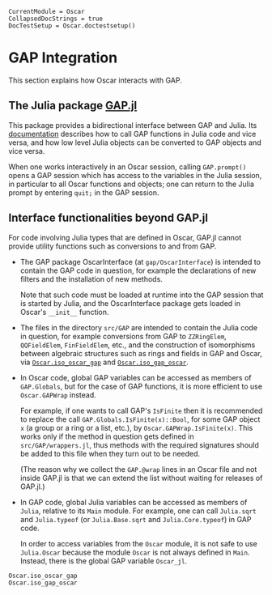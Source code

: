 ```@meta
CurrentModule = Oscar
CollapsedDocStrings = true
DocTestSetup = Oscar.doctestsetup()
```

# GAP Integration

This section explains how Oscar interacts with GAP.

## The Julia package [GAP.jl](https://github.com/oscar-system/GAP.jl)

This package provides a bidirectional interface between GAP and Julia.
Its [documentation](https://oscar-system.github.io/GAP.jl/stable/)
describes how to call GAP functions in Julia code and vice versa,
and how low level Julia objects can be converted to GAP objects
and vice versa.

When one works interactively in an Oscar session,
calling `GAP.prompt()` opens a GAP session which has access to the variables
in the Julia session, in particular to all Oscar functions and objects;
one can return to the Julia prompt by entering `quit;` in the GAP session.

## Interface functionalities beyond GAP.jl

For code involving Julia types that are defined in Oscar,
GAP.jl cannot provide utility functions such as conversions to and from GAP.

- The GAP package OscarInterface (at `gap/OscarInterface`)
  is intended to contain the GAP code in question,
  for example the declarations of new filters
  and the installation of new methods.

  Note that such code must be loaded at runtime into the GAP session
  that is started by Julia, and the OscarInterface package gets loaded
  in Oscar's `__init__` function.

- The files in the directory `src/GAP`
  are intended to contain the Julia code in question,
  for example conversions from GAP to `ZZRingElem`, `QQFieldElem`,
  `FinFieldElem`, etc.,
  and the construction of isomorphisms between algebraic structures
  such as rings and fields in GAP and Oscar,
  via [`Oscar.iso_oscar_gap`](@ref) and [`Oscar.iso_gap_oscar`](@ref).

- In Oscar code, global GAP variables can be accessed as members of
  `GAP.Globals`, but for the case of GAP functions,
  it is more efficient to use `Oscar.GAPWrap` instead.

  For example, if one wants to call GAP's `IsFinite` then it is
  recommended to replace the call `GAP.Globals.IsFinite(x)::Bool`,
  for some GAP object `x` (a group or a ring or a list, etc.),
  by `Oscar.GAPWrap.IsFinite(x)`.
  This works only if the method in question gets defined in
  `src/GAP/wrappers.jl`, thus methods with the required signatures
  should be added to this file when they turn out to be needed.

  (The reason why we collect the `GAP.@wrap` lines in an Oscar file and
  not inside GAP.jl is that we can extend the list without waiting for
  releases of GAP.jl.)

- In GAP code, global Julia variables can be accessed as members of
  `Julia`, relative to its `Main` module.
  For example, one can call `Julia.sqrt` and `Julia.typeof`
  (or `Julia.Base.sqrt` and `Julia.Core.typeof`) in GAP code.

  In order to access variables from the `Oscar` module,
  it is not safe to use `Julia.Oscar`
  because the module `Oscar` is not always defined in `Main`.
  Instead, there is the global GAP variable `Oscar_jl`.

```@docs
Oscar.iso_oscar_gap
Oscar.iso_gap_oscar
```
